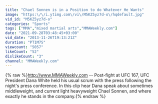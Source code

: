 ```yaml
---
title: "Chael Sonnen is in a Position to do Whatever He Wants"
image: "https:\/\/i.ytimg.com\/vi\/M5KZ5yz7d-o\/hqdefault.jpg"
vid_id: "M5KZ5yz7d-o"
categories: "Sports"
tags: ["MMA","mixed martial arts","MMAWeekly.com"]
date: "2021-09-28T03:48:45+03:00"
vid_date: "2013-11-26T19:13:21Z"
duration: "PT1M7S"
viewcount: "5057"
likeCount: "52"
dislikeCount: "3"
channel: "MMAWeekly.com"
---
```

{% raw %}<a rel="nofollow" target="blank" href="http://www.MMAWeekly.com">http://www.MMAWeekly.com</a> -- Post-fight at UFC 167, UFC President Dana White held his usual scrum with the press following the night's press conference. In this clip hear Dana speak about sometimes middleweight, and current light heavyweight Chael Sonnen, and where exactly he stands in the company.{% endraw %}
